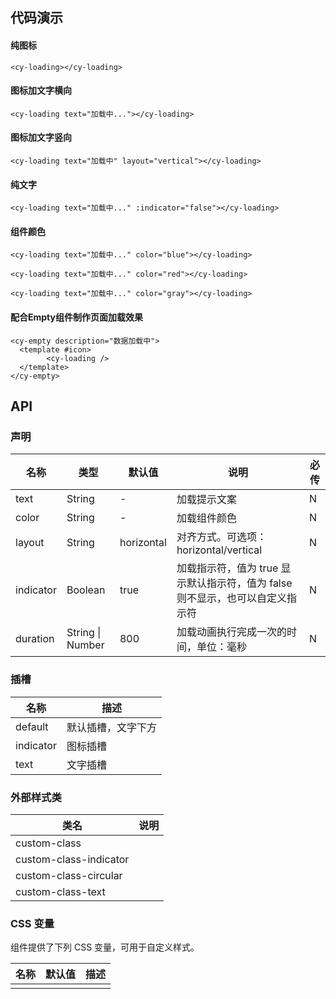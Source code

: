 ## 代码演示

#### 纯图标

```vue
<cy-loading></cy-loading>
```

#### 图标加文字横向

```vue
<cy-loading text="加载中..."></cy-loading>
```

#### 图标加文字竖向

```vue
<cy-loading text="加载中" layout="vertical"></cy-loading>
```

#### 纯文字

```vue
<cy-loading text="加载中..." :indicator="false"></cy-loading>
```

#### 组件颜色

```vue
<cy-loading text="加载中..." color="blue"></cy-loading>

<cy-loading text="加载中..." color="red"></cy-loading>

<cy-loading text="加载中..." color="gray"></cy-loading>
```

#### 配合Empty组件制作页面加载效果

```vue
<cy-empty description="数据加载中">
  <template #icon>
		<cy-loading />
  </template>
</cy-empty>
```

## API

### 声明

| 名称      | 类型             | 默认值     | 说明                                                         | 必传 |
| --------- | ---------------- | ---------- | ------------------------------------------------------------ | ---- |
| text      | String           | -          | 加载提示文案                                                 | N    |
| color     | String           | -          | 加载组件颜色                                                 | N    |
| layout    | String           | horizontal | 对齐方式。可选项：horizontal/vertical                        | N    |
| indicator | Boolean          | true       | 加载指示符，值为 true 显示默认指示符，值为 false 则不显示，也可以自定义指示符 | N    |
| duration  | String \| Number | 800        | 加载动画执行完成一次的时间，单位：毫秒                       | N    |

### 插槽

| 名称      | 描述               |
| --------- | ------------------ |
| default   | 默认插槽，文字下方 |
| indicator | 图标插槽           |
| text      | 文字插槽           |

### 外部样式类

| 类名                   | 说明 |
| ---------------------- | ---- |
| custom-class           |      |
| custom-class-indicator |      |
| custom-class-circular  |      |
| custom-class-text      |      |

### CSS 变量

组件提供了下列 CSS 变量，可用于自定义样式。

| 名称 | 默认值 | 描述 |
| ---- | ------ | ---- |
|      |        |      |